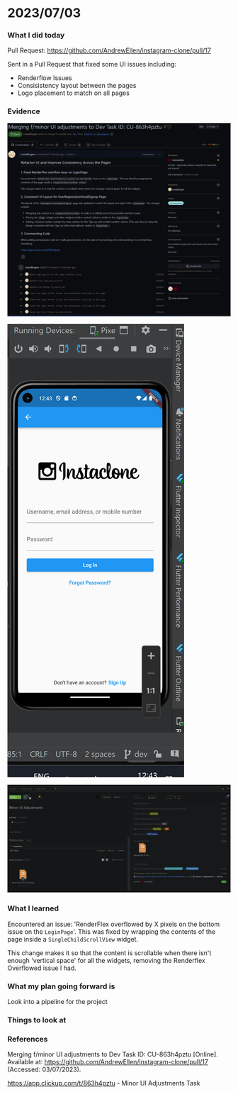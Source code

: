 # 2023/07/03


### What I did today

Pull Request: https://github.com/AndrewEllen/instagram-clone/pull/17

Sent in a Pull Request that fixed some UI issues including:
- Renderflow Issues
- Consisistency layout between the pages
- Logo placement to match on all pages


### Evidence

![Github Pull Request](../Lewis/assets/2023-07-03-PR.png)

![UI update](assets/2023-07-03-ui-update.gif)

![Task](../Lewis/assets/2023-07-03-task.png)

### What I learned

Encountered an issue: 'RenderFlex overflowed by X pixels on the bottom issue on the `LoginPage`'. This was fixed by wrapping the contents of the page inside a `SingleChildScrollView` widget.

This change makes it so that the content is scrollable when there isn't enough 'vertical space' for all the widgets, removing the Renderflex Overflowed issue I had.

### What my plan going forward is

Look into a pipeline for the project

### Things to look at


### References

Merging f/minor UI adjustments to Dev Task ID: CU-863h4pztu [Online]. Available at: https://github.com/AndrewEllen/instagram-clone/pull/17 (Accessed: 03/07/2023).

https://app.clickup.com/t/863h4pztu - Minor UI Adjustments Task